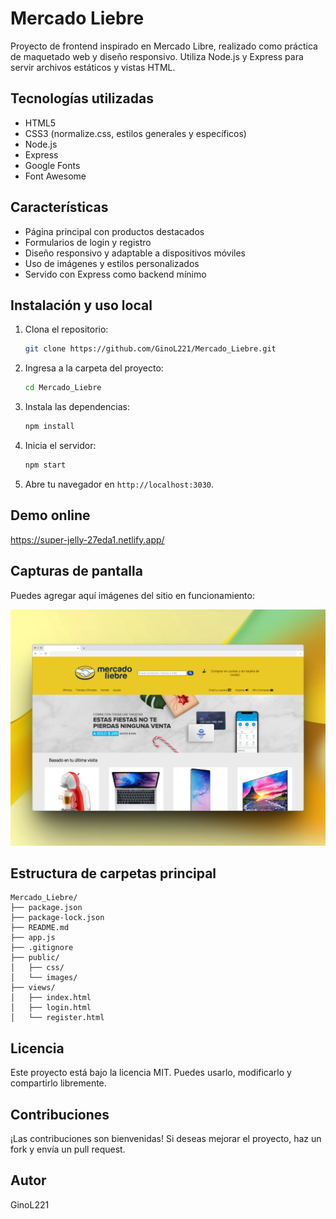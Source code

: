 # Mercado Liebre

Proyecto de frontend inspirado en Mercado Libre, realizado como práctica de maquetado web y diseño responsivo. Utiliza Node.js y Express para servir archivos estáticos y vistas HTML.

## Tecnologías utilizadas

- HTML5
- CSS3 (normalize.css, estilos generales y específicos)
- Node.js
- Express
- Google Fonts
- Font Awesome

## Características

- Página principal con productos destacados
- Formularios de login y registro
- Diseño responsivo y adaptable a dispositivos móviles
- Uso de imágenes y estilos personalizados
- Servido con Express como backend mínimo

## Instalación y uso local

1. Clona el repositorio:
	```bash
	git clone https://github.com/GinoL221/Mercado_Liebre.git
	```
2. Ingresa a la carpeta del proyecto:
	```bash
	cd Mercado_Liebre
	```
3. Instala las dependencias:
	```bash
	npm install
	```
4. Inicia el servidor:
	```bash
	npm start
	```
5. Abre tu navegador en `http://localhost:3030`.

## Demo online

https://super-jelly-27eda1.netlify.app/

## Capturas de pantalla

Puedes agregar aquí imágenes del sitio en funcionamiento:

![Home](./screenshots/home.png)

## Estructura de carpetas principal

```
Mercado_Liebre/
├── package.json
├── package-lock.json
├── README.md
├── app.js
├── .gitignore
├── public/
│   ├── css/
│   └── images/
├── views/
│   ├── index.html
│   ├── login.html
│   └── register.html
```

## Licencia

Este proyecto está bajo la licencia MIT. Puedes usarlo, modificarlo y compartirlo libremente.

## Contribuciones

¡Las contribuciones son bienvenidas! Si deseas mejorar el proyecto, haz un fork y envía un pull request.

## Autor

GinoL221